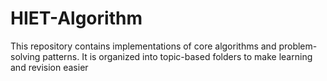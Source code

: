 # HIET-Algorithm
This repository contains implementations of core algorithms and problem-solving patterns.   It is organized into topic-based folders to make learning and revision easier
